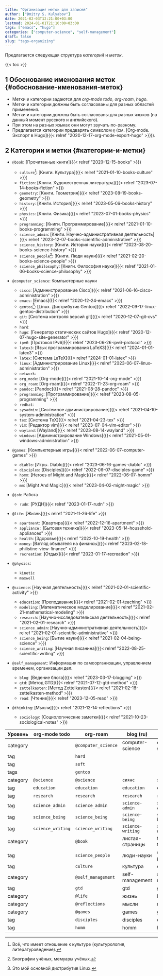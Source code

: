 ```yaml
---
title: "Организация меток для записей"
author: ["Dmitry S. Kulyabov"]
date: 2021-02-03T12:21:00+03:00
lastmod: 2024-01-01T21:10:00+03:00
tags: ["emacs", "hugo"]
categories: ["computer-science", "self-management"]
draft: false
slug: "tags-organizing"
---
```


Предлагается следующая структура _категорий_ и _меток_.

<!--more-->

{{< toc >}}


## <span class="section-num">1</span> Обоснование именования меток {#обоснование-именования-меток}

-   Метки и категории задаются для _org-mode todo_, _org-roam_, _hugo_.
-   Метки и категории должны быть согласованы для разных областей применения.
-   Метки и категории должны быть согласованы для разных языков (на данный момент русского и английского).
-   При этом на разных языках они могут звучать по-разному.
-   Предлагается категории предварять символом `@` (см. [Org-mode. Экспорт в Hugo]({{< relref "2020-12-17-org-mode-export-hugo" >}})).


## <span class="section-num">2</span> Категории и метки {#категории-и-метки}

-   `@book`: [Прочитанные книги]({{< relref "2020-12-15-books" >}})
    -   `culture`[^fn:1]: [Книги. Культура]({{< relref "2021-01-10-books-culture" >}})
    -   `fiction`: [Книги. Художественная литература]({{< relref "2023-07-14-books-fiction" >}})
    -   `geometry`: [Книги. Геометрия]({{< relref "2023-08-19-books-geometry" >}})
    -   `history`: [Книги. История]({{< relref "2023-05-06-books-history" >}})
    -   `physics`: [Книги. Физика]({{< relref "2023-07-01-books-physics" >}})
    -   `programming`: [Книги. Программирование]({{< relref "2021-01-10-books-programming" >}})
    -   `science_admin`: [Книги. Научно-административная деятельность]({{< relref "2023-12-07-books-scientific-administrative" >}})
    -   `science_history`: [Книги. История науки]({{< relref "2023-08-20-books-science-history" >}})
    -   `science_people`[^fn:2]: [Книги. Люди науки]({{< relref "2021-02-20-books-science-people" >}})
    -   `science_philosophy`: [Книги. Философия науки]({{< relref "2021-01-06-books-science-philosophy" >}})
-   `@computer_science`: Компьютерные науки
    -   `cisco`: [Администрирование Cisco]({{< relref "2021-06-16-cisco-administration" >}})
    -   `emacs`: [Emacs]({{< relref "2020-12-24-emacs" >}})
    -   `gentoo`[^fn:3]: [Linux. Дистрибутив Gentoo]({{< relref "2022-09-17-linux-gentoo-distribution" >}})
    -   `git`: [Система контроля версий git]({{< relref "2020-12-07-git-cvs" >}})
    -   `hard`:
    -   `hugo`: [Генератор статических сайтов Hugo]({{< relref "2020-12-07-hugo-site-generator" >}})
    -   `ipv6`: [Протокол IPv6]({{< relref "2023-06-26-ipv6-protocol" >}})
    -   `latex3`: [Язык программирования LaTeX3]({{< relref "2024-01-01-latex3" >}})
    -   `latex`: [Система LaTeX]({{< relref "2024-01-01-latex" >}})
    -   `linux`: [Администрирование Linux]({{< relref "2023-06-07-linux-administration" >}})
    -   `network`:
    -   `org_mode`: [Org-mode]({{< relref "2021-10-14-org-mode" >}})
    -   `org_roam`: [Org-roam]({{< relref "2022-11-23-org-roam" >}})
    -   `pandoc`: [Pandoc]({{< relref "2021-08-28-pandoc" >}})
    -   `programming`: [Программирование]({{< relref "2023-08-05-programming" >}})
    -   `redhat`:
    -   `sysadmin`: [Системное администрирование]({{< relref "2021-04-10-system-administration" >}})
    -   `tex`: [Система TeX]({{< relref "2021-04-23-tex" >}})
    -   `vim`: [Редактор vim]({{< relref "2023-07-04-vim-editor" >}})
    -   `wayland`: [Wayland]({{< relref "2023-08-14-wayland" >}})
    -   `windows`: [Администрирование Windows]({{< relref "2021-05-01-windows-administration" >}})
-   `@games`: [Компьютерные игры]({{< relref "2022-06-07-computer-games" >}})
    -   `diablo`: [Игры. Diablo]({{< relref "2023-06-16-games-diablo" >}})
    -   `disciples`: [Disciples]({{< relref "2022-06-07-disciples-game" >}})
    -   `homm`: [Heroes of Might and Magic]({{< relref "2022-06-07-homm" >}})
    -   `mm`: [Might And Magic]({{< relref "2023-04-02-might-magic" >}})
-   `@job`: Работа
    -   `rudn`: [РУДН]({{< relref "2023-01-17-rudn" >}})
-   `@life`: [Жизнь]({{< relref "2021-11-26-life" >}})
    -   `apartment`: [Квартира]({{< relref "2022-12-16-apartment" >}})
    -   `appliance` : [Бытовая техника]({{< relref "2023-05-14-household-appliances" >}})
    -   `health`: [Здоровье]({{< relref "2022-10-19-health" >}})
    -   `money`: [Взгляд обывателя на финансы]({{< relref "2023-02-18-philistine-view-finance" >}})
    -   `recreation`: [Отдых]({{< relref "2023-01-17-recreation" >}})
-   `@physics`:
    -   `kinetic`
    -   `maxwell`
-   `@science`: [Научная деятельность]({{< relref "2021-02-01-scientific-activity" >}})
    -   `education`: [Преподавание]({{< relref "2021-02-01-teaching" >}})
    -   `modeling`: [Математическое моделирование]({{< relref "2021-02-21-mathematical-modeling" >}})
    -   `research`: [Научно-исследовательская деятельность]({{< relref "2021-02-01-research" >}})
    -   `science_admin`: [Научно-административная деятельность]({{< relref "2021-02-01-scientific-administrative" >}})
    -   `science_being`: [Бытие науки]({{< relref "2021-02-04-being-science" >}})
    -   `science_writing`: [Научная писанина]({{< relref "2022-08-25-scientific-writing" >}})
-   `@self_management`: Информация по самоорганизации, управлением временем, организации дел.
    -   `blog`: [Ведение блога]({{< relref "2023-03-17-blogging" >}})
    -   `gtd`: [Метод GTD]({{< relref "2021-07-12-gtd-method" >}})
    -   `zettelkasten`: [Метод Zettelkasten]({{< relref "2021-02-18-zettelkasten-method" >}})
    -   `read`: [Чтение]({{< relref "2023-12-05-read" >}})

-   `@thinking`: [Мысли]({{< relref "2021-12-14-reflections" >}})
    -   `sociology`: [Социологические заметки]({{< relref "2021-10-23-sociological-notes" >}})

| Уровень  | org-mode todo     | org-roam            | blog (ru)         | blog (en)         |
|----------|-------------------|---------------------|-------------------|-------------------|
| category |                   | `@computer_science` | computer-science  | computer-science  |
| tag      |                   | `hard`              |                   |                   |
| tag      |                   | `soft`              |                   |                   |
| tags     |                   | `gentoo`            |                   |                   |
| category | `@science`        | `@science`          | `сиянс`           | `science`         |
| tag      | `education`       | `education`         | `education`       | `education`       |
| tag      | `research`        | `research`          | `research`        | `research`        |
| tag      | `science_admin`   | `science_admin`     | `science-admin`   | `science-admin`   |
| tag      | `science_being`   | `science_being`     | `science-being`   | `science-being`   |
| tag      | `science_writing` | `science_writing`   | `science-writing` | `science-writing` |
| category |                   | `@book`             | листая-страницы   | through-the-pages |
| tag      |                   | `science_people`    | люди-науки        | science-people    |
| tag      |                   | `culture`           | культура          | culture           |
| category |                   | `@self_management`  | self-management   | self-management   |
| tag      |                   | `gtd`               | gtd               | gtd               |
| category |                   | `@life`             | жизнь             | life              |
| category |                   | `@reflections`      | мысли             | reflections       |
| category |                   | `@games`            | games             | games             |
| tag      |                   | `disciples`         | disciples         | disciples         |
| tag      |                   | `homm`              | homm              | homm              |

[^fn:1]: Всё, что имеет отношение к культуре (культурология, литературоведение).
[^fn:2]: Биографии учёных, мемуары учёных.
[^fn:3]: Это мой основной дистрибутив Linux.
